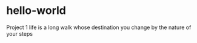 # hello-world
Project  1
life is a long walk whose destination you change by the nature of your steps
